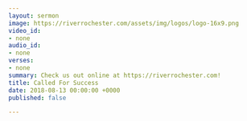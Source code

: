 ```yaml
---
layout: sermon
image: https://riverrochester.com/assets/img/logos/logo-16x9.png
video_id:
- none
audio_id:
- none
verses:
- none
summary: Check us out online at https://riverrochester.com!
title: Called For Success
date: 2018-08-13 00:00:00 +0000
published: false

---
```

